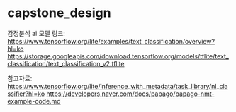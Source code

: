 # capstone_design

감정분석 ai 모델 링크:
https://www.tensorflow.org/lite/examples/text_classification/overview?hl=ko
https://storage.googleapis.com/download.tensorflow.org/models/tflite/text_classification/text_classification_v2.tflite

참고자료:
https://www.tensorflow.org/lite/inference_with_metadata/task_library/nl_classifier?hl=ko
https://developers.naver.com/docs/papago/papago-nmt-example-code.md
